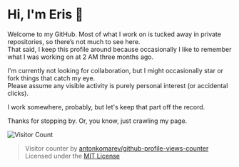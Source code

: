 # Hi, I'm Eris 👋

Welcome to my GitHub. Most of what I work on is tucked away in private repositories, so there’s not much to see here.  
That said, I keep this profile around because occasionally I like to remember what I was working on at 2 AM three months ago.

I'm currently not looking for collaboration, but I might occasionally star or fork things that catch my eye.  
Please assume any visible activity is purely personal interest (or accidental clicks).

I work somewhere, probably, but let's keep that part off the record.

Thanks for stopping by. Or, you know, just crawling my page.

![Visitor Count](https://komarev.com/ghpvc/?username=git-eris&color=grey)

> Visitor counter by [antonkomarev/github-profile-views-counter](https://github.com/antonkomarev/github-profile-views-counter)  
> Licensed under the [MIT License](https://opensource.org/licenses/MIT)

<!--
**git-eris/git-eris** is a ✨ _special_ ✨ repository because its `README.md` (this file) appears on your GitHub profile.

Here are some ideas to get you started:

- 🔭 I’m currently working on ...
- 🌱 I’m currently learning ...
- 👯 I’m looking to collaborate on ...
- 🤔 I’m looking for help with ...
- 💬 Ask me about ...
- 📫 How to reach me: ...
- 😄 Pronouns: ...
- ⚡ Fun fact: ...
-->

